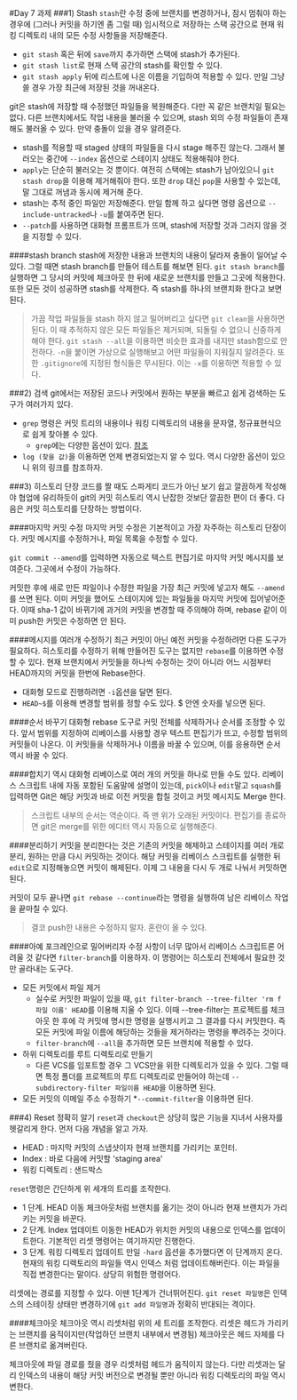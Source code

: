 #Day 7 과제
###1) Stash
`stash`란 수정 중에 브랜치를 변경하거나, 잠시 멈춰야 하는 경우에 (그러나 커밋을 하기엔 좀 그럴 때) 임시적으로 저장하는 스택 공간으로 현재 워킹 디렉토리 내의 모든 수정 사항들을 저장해준다.

* `git stash` 혹은 뒤에 `save`까지 추가하면 스택에 stash가 추가된다.
* `git stash list`로 현재 스택 공간의 stash를 확인할 수 있다.
* `git stash apply` 뒤에 리스트에 나온 이름을 기입하여 적용할 수 있다. 만일 그냥 쓸 경우 가장 최근에 저장된 것을 꺼내온다.

git은 stash에 저장할 때 수정했던 파일들을 복원해준다. 다만 꼭 같은 브랜치일 필요는 없다. 다른 브랜치에서도 작업 내용을 불러올 수 있으며, stash 외의 수정 파일들이 존재해도 불러올 수 있다. 만약 충돌이 있을 경우 알려준다.

* stash를 적용할 때 staged 상태의 파일들을 다시 stage 해주진 않는다. 그래서 불러오는 중간에 `--index` 옵션으로 스테이지 상태도 적용해줘야 한다.
* `apply`는 단순히 불러오는 것 뿐이다. 여전히 스택에는 stash가 남아있으니 `git stash drop`을 이용해 제거해줘야 한다. 또한 `drop` 대신 `pop`을 사용할 수 있는데, 말 그대로 꺼냄과 동시에 제거해 준다.
* stash는 추적 중인 파일만 저장해준다. 만일 함께 하고 싶다면 명령 옵션으로 `--include-untracked`나 `-u`를 붙여주면 된다.
* `--patch`를 사용하면 대화형 프롬프트가 뜨며, stash에 저장할 것과 그러지 않을 것을 지정할 수 있다.

####stash branch
stash에 저장한 내용과 브랜치의 내용이 달라져 충돌이 일어날 수 있다. 그럴 때면 stash branch를 만들어 테스트를 해보면 된다. `git stash branch`를 실행하면 그 당시의 커밋에 체크아웃 한 뒤에 새로운 브랜치를 만들고 그곳에 적용한다. 또한 모든 것이 성공하면 stash를 삭제한다. 즉 stash를 하나의 브랜치화 한다고 보면 된다.

> 가끔 작업 파일들을 stash 하지 않고 밀어버리고 싶다면 `git clean`을 사용하면 된다. 이 때 추적하지 않은 모든 파일들은 제거되며, 되돌릴 수 없으니 신중하게 해야 한다.
> `git stash --all`을 이용하면 비슷한 효과를 내지만 stash함으로 안전하다.
> `-n`을 붙이면 가상으로 실행해보고 어떤 파일들이 지워질지 알려준다.
> 또한 `.gitignore`에 지정된 형식들은 무시된다. 이는 `-x`를 이용하면 적용할 수 있다.

###2) 검색
git에서는 저장된 코드나 커밋에서 원하는 부분을 빠르고 쉽게 검색하는 도구가 여러가지 있다.

* `grep` 명령은 커밋 트리의 내용이나 워킹 디렉토리의 내용을 문자열, 정규표현식으로 쉽게 찾아볼 수 있다.
	* `grep`에는 다양한 옵션이 있다. [참조](https://git-scm.com/book/ko/v2/Git-%EB%8F%84%EA%B5%AC-%EA%B2%80%EC%83%89) 
* `log (찾을 값)`을 이용하면 언제 변경되었는지 알 수 있다. 역시 다양한 옵션이 있으니 위의 링크를 참조하자.

###3) 히스토리 단장
코드를 짤 때도 스파게티 코드가 아닌 보기 쉽고 깔끔하게 작성해야 협업에 유리하듯이 git의 커밋 히스토리 역시 난잡한 것보단 깔끔한 편이 더 좋다. 다음은 커밋 히스토리를 단장하는 방법이다.

####마지막 커밋 수정
마지막 커밋 수정은 기본적이고 가장 자주하는 히스토리 단장이다. 커밋 메시지를 수정하거나, 파일 목록을 수정할 수 있다.

`git commit --amend`를 입력하면 자동으로 텍스트 편집기로 마지막 커밋 메시지를 보여준다. 그곳에서 수정이 가능하다.

커밋한 후에 새로 만든 파일이나 수정한 파일을 가장 최근 커밋에 넣고자 해도 `--amend`를 쓰면 된다. 이미 커밋을 했어도 스테이지에 있는 파일들을 마지막 커밋에 집어넣어준다. 이때 sha-1 값이 바뀌기에 과거의 커밋을 변경할 때 주의해야 하며, rebase 같이 이미 push한 커밋은 수정하면 안 된다.

####메시지를 여러개 수정하기
최근 커밋이 아닌 예전 커밋을 수정하려먼 다른 도구가 필요하다. 히스토리를 수정하기 위해 만들어진 도구는 없지만 `rebase`를 이용하면 수정할 수 있다. 현재 브랜치에서 커밋들을 하나씩 수정하는 것이 아니라 어느 시점부터 HEAD까지의 커밋을 한번에 Rebase한다.
* 대화형 모드로 진행하려면 `-i`옵션을 달면 된다.
* `HEAD~$`를 이용해 변경할 범위를 정할 수도 있다. $ 안엔 숫자를 넣으면 된다.

####순서 바꾸기
대화형 rebase 도구로 커밋 전체를 삭제하거나 순서를 조정할 수 있다. 앞서 범위를 지정하여 리베이스를 사용할 경우 텍스트 편집기가 뜨고, 수정할 범위의 커밋들이 나온다. 이 커밋들을 삭제하거나 이름을 바꿀 수 있으며, 이를 응용하면 순서 역시 바꿀 수 있다.

####합치기
역시 대화형 리베이스로 여러 개의 커밋을 하나로 만들 수도 있다. 리베이스 스크립트 내에 자동 포함된 도움말에 설명이 있는데, `pick`이나 `edit`말고 `squash`를 입력하면 Git은 해당 커밋과 바로 이전 커밋을 합칠 것이고 커밋 메시지도 Merge 한다.
> 스크립트 내부의 순서는 역순이다. 즉 맨 위가 오래된 커밋이다.
편집기를 종료하면 git은 merge를 위한 에디터 역시 자동으로 실행해준다.

####분리하기
커밋을 분리한다는 것은 기존의 커밋을 해제하고 스테이지를 여러 개로 분리, 원하는 만큼 다시 커밋하는 것이다. 해당 커밋을 리베이스 스크립트를 실행한 뒤 `edit`으로 지정해놓으면 커밋이 해제된다. 이제 그 내용을 다시 두 개로 나눠서 커밋하면 된다.

커밋이 모두 끝나면 `git rebase --continue`라는 명령을 실행하여 남은 리베이스 작업을 끝마칠 수 있다.

> 결코 push한 내용은 수정하지 말자. 혼란이 올 수 있다.

####아예 포크레인으로 밀어버리자
수정 사항이 너무 많아서 리베이스 스크립트론 어려울 것 같다면 `filter-branch`를 이용하자. 이 명령어는 히스토리 전체에서 필요한 것만 골라내는 도구다.

* 모든 커밋에서 파일 제거
	* 실수로 커밋한 파일이 있을 때, `git filter-branch --tree-filter 'rm f 파일 이름' HEAD`를 이용해 지울 수 있다. 이때 --tree-filter는 프로젝트를 체크아웃 한 후에 각 커밋에 명시한 명령을 실행시키고 그 결과를 다시 커밋한다. 즉 모든 커밋에 파일 이름에 해당하는 것들을 제거하라는 명령을 뿌려주는 것이다.
	* `filter-branch`에 `--all`을 추가하면 모든 브랜치에 적용할 수 있다.
* 하위 디렉토리를 루트 디렉토리로 만들기
	* 다른 VCS를 임포트할 경우 그 VCS만을 위한 디렉토리가 있을 수 있다. 그럴 때면 특정 폴더를 프로젝트의 루트 디렉토리로 만들어야 하는데 `--subdirectory-filter 파일이름 HEAD`을 이용하면 된다.
* 모든 커밋의 이메일 주소 수정하기
	*`--commit-filter`을 이용하면 된다.

###4) Reset 정확히 알기
`reset`과 `checkout`은 상당히 많은 기능을 지녀서 사용자를 헷갈리게 한다. 먼저 다음 개념을 알고 가자.

* HEAD : 마지막 커밋의 스냅샷이자 현재 브랜치를 가리키는 포인터.
* Index : 바로 다음에 커밋할 'staging area'
* 워킹 디렉토리 : 샌드박스

`reset`명령은 간단하게 위 세개의 트리를 조작한다.
* 1 단계. HEAD 이동
체크아웃처럼 브랜치를 옮기는 것이 아니라 현재 브랜치가 가리키는 커밋을 바꾼다.
* 2 단계. Index 업데이트
이동한 HEAD가 위치한 커밋의 내용으로 인덱스를 업데이트한다. 기본적인 리셋 명령어는 여기까지만 진행한다.
* 3 단계. 워킹 디렉토리 업데이트
만일 `-hard` 옵션을 추가했다면 이 단계까지 온다. 현재의 워킹 디렉토리의 파일들 역시 인덱스 처럼 업데이트해버린다. 이는 파일을 직접 변경한다는 말이다. 상당히 위험한 명령어다.

리셋에는 경로를 지정할 수 있다. 이땐 1단계가 건너뛰어진다. `git reset 파일명`은 인덱스의 스테이징 상태만 변경하기에 `git add 파일명`과 정확히 반대되는 격이다.

####체크아웃
체크아웃 역시 리셋처럼 위의 세 트리를 조작한다. 리셋은 헤드가 가리키는 브랜치를 움직이지만(작업하던 브랜치 내부에서 변경됨) 체크아웃은 헤드 자체를 다른 브랜치로 옮겨버린다.

체크아웃에 파일 경로를 줬을 경우 리셋처럼 헤드가 움직이지 않는다. 다만 리셋과는 달리 인덱스의 내용이 해당 커밋 버전으로 변경될 뿐만 아니라 워킹 디렉토리의 파일 역시 변한다.